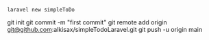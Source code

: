 `laravel new simpleToDo`  

git init
git commit -m "first commit"
git remote add origin git@github.com:alkisax/simpleTodoLaravel.git
git push -u origin main